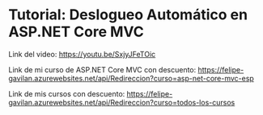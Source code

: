 # Tutorial: Deslogueo Automático en ASP.NET Core MVC

Link del video: https://youtu.be/SxjyJFeTOic

Link de mi curso de ASP.NET Core MVC con descuento: https://felipe-gavilan.azurewebsites.net/api/Redireccion?curso=asp-net-core-mvc-esp

Link de mis cursos con descuento: https://felipe-gavilan.azurewebsites.net/api/Redireccion?curso=todos-los-cursos
